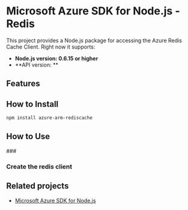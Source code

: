 # Microsoft Azure SDK for Node.js - Redis

This project provides a Node.js package for accessing the Azure Redis Cache Client. Right now it supports:
- **Node.js version: 0.6.15 or higher**
- **API version: **

## Features


## How to Install

```bash
npm install azure-arm-rediscache
```

## How to Use

###<to be added>

### Create the redis client

## Related projects

- [Microsoft Azure SDK for Node.js](https://github.com/WindowsAzure/azure-sdk-for-node)